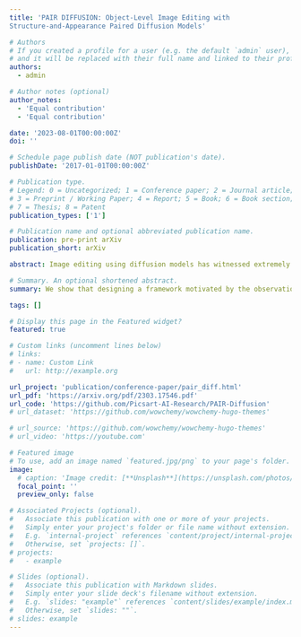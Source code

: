 ```yaml
---
title: 'PAIR DIFFUSION: Object-Level Image Editing with
Structure-and-Appearance Paired Diffusion Models'

# Authors
# If you created a profile for a user (e.g. the default `admin` user), write the username (folder name) here
# and it will be replaced with their full name and linked to their profile.
authors:
  - admin

# Author notes (optional)
author_notes:
  - 'Equal contribution'
  - 'Equal contribution'

date: '2023-08-01T00:00:00Z'
doi: ''

# Schedule page publish date (NOT publication's date).
publishDate: '2017-01-01T00:00:00Z'

# Publication type.
# Legend: 0 = Uncategorized; 1 = Conference paper; 2 = Journal article;
# 3 = Preprint / Working Paper; 4 = Report; 5 = Book; 6 = Book section;
# 7 = Thesis; 8 = Patent
publication_types: ['1']

# Publication name and optional abbreviated publication name.
publication: pre-print arXiv
publication_short: arXiv

abstract: Image editing using diffusion models has witnessed extremely fast-paced growth recently. There are various ways in which previous works enable controlling and editing images. Some works use high-level conditioning such as text, while others use low-level conditioning. Nevertheless, most of them lack fine-grained control over the properties of the different objects present in the image, i.e. object-level image editing. In this work, we consider an image as a composition of multiple objects, each defined by various properties. Out of these properties, we identify structure and appearance as the most intuitive to understand and useful for editing purposes. We propose Structure-and-Appearance Paired Diffusion model (PAIR-Diffusion), which is trained using structure and appearance information explicitly extracted from the images. The proposed model enables users to inject a reference image's appearance into the input image at both the object and global levels. Additionally, PAIR-Diffusion allows editing the structure while maintaining the style of individual components of the image unchanged. We extensively evaluate our method on LSUN datasets and the CelebA-HQ face dataset, and we demonstrate fine-grained control over both structure and appearance at the object level. We also applied the method to Stable Diffusion to edit any real image at the object level.

# Summary. An optional shortened abstract.
summary: We show that designing a framework motivated by the observation that images are composed of various objects gives us comprehensive editing capabilities.

tags: []

# Display this page in the Featured widget?
featured: true

# Custom links (uncomment lines below)
# links:
# - name: Custom Link
#   url: http://example.org

url_project: 'publication/conference-paper/pair_diff.html'
url_pdf: 'https://arxiv.org/pdf/2303.17546.pdf'
url_code: 'https://github.com/Picsart-AI-Research/PAIR-Diffusion'
# url_dataset: 'https://github.com/wowchemy/wowchemy-hugo-themes'

# url_source: 'https://github.com/wowchemy/wowchemy-hugo-themes'
# url_video: 'https://youtube.com'

# Featured image
# To use, add an image named `featured.jpg/png` to your page's folder.
image:
  # caption: 'Image credit: [**Unsplash**](https://unsplash.com/photos/pLCdAaMFLTE)'
  focal_point: ''
  preview_only: false

# Associated Projects (optional).
#   Associate this publication with one or more of your projects.
#   Simply enter your project's folder or file name without extension.
#   E.g. `internal-project` references `content/project/internal-project/index.md`.
#   Otherwise, set `projects: []`.
# projects:
#   - example

# Slides (optional).
#   Associate this publication with Markdown slides.
#   Simply enter your slide deck's filename without extension.
#   E.g. `slides: "example"` references `content/slides/example/index.md`.
#   Otherwise, set `slides: ""`.
# slides: example
---
```


<!-- {{% callout note %}}
Click the _Cite_ button above to demo the feature to enable visitors to import publication metadata into their reference management software.
{{% /callout %}}

{{% callout note %}}
Create your slides in Markdown - click the _Slides_ button to check out the example.
{{% /callout %}} -->

<!-- Supplementary notes can be added here, including [code, math, and images](https://wowchemy.com/docs/writing-markdown-latex/). -->
